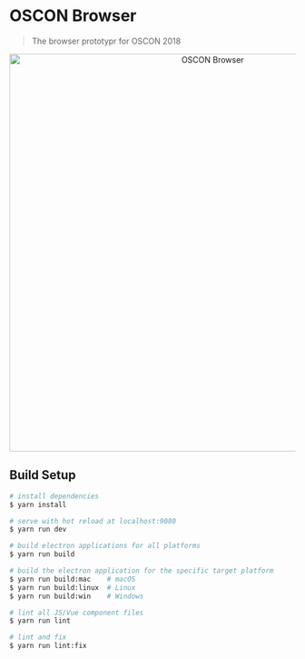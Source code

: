 # OSCON Browser

> The browser prototypr for OSCON 2018

<p align="center">
  <img alt="OSCON Browser" src="https://i.imgur.com/mwXayhM.png" width="700px">
</p>

## Build Setup

``` bash
# install dependencies
$ yarn install

# serve with hot reload at localhost:9080
$ yarn run dev

# build electron applications for all platforms
$ yarn run build

# build the electron application for the specific target platform
$ yarn run build:mac    # macOS
$ yarn run build:linux  # Linux
$ yarn run build:win    # Windows

# lint all JS/Vue component files
$ yarn run lint

# lint and fix
$ yarn run lint:fix
```
